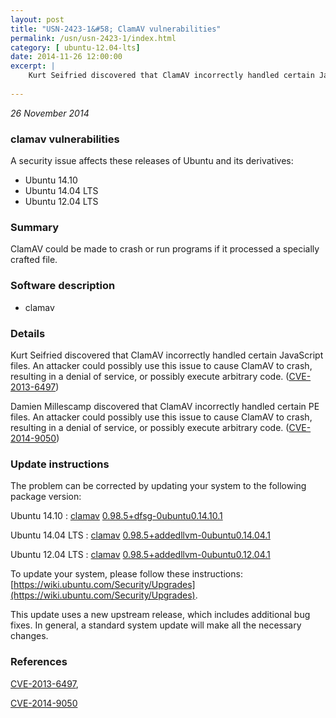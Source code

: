 ```yaml
---
layout: post
title: "USN-2423-1&#58; ClamAV vulnerabilities"
permalink: /usn/usn-2423-1/index.html
category: [ ubuntu-12.04-lts]
date: 2014-11-26 12:00:00
excerpt: |
    Kurt Seifried discovered that ClamAV incorrectly handled certain JavaScript files. An attacker could possibly use this issue to cause ClamAV to crash, resulting in a denial of service, or possibly execute arbitrary code. ([CVE-2013-6497](http://people.ubuntu.com/~ubuntu-security/cve/CVE-2013-6497))
    
--- 
```

 
 

*26 November 2014*

### clamav vulnerabilities

A security issue affects these releases of Ubuntu and its derivatives:

* Ubuntu 14.10
* Ubuntu 14.04 LTS
* Ubuntu 12.04 LTS

### Summary

ClamAV could be made to crash or run programs if it processed a specially crafted file.

### Software description

* clamav 

### Details

Kurt Seifried discovered that ClamAV incorrectly handled certain JavaScript files. An attacker could possibly use this issue to cause ClamAV to crash, resulting in a denial of service, or possibly execute arbitrary code. ([CVE-2013-6497](http://people.ubuntu.com/~ubuntu-security/cve/CVE-2013-6497))

Damien Millescamp discovered that ClamAV incorrectly handled certain PE files. An attacker could possibly use this issue to cause ClamAV to crash, resulting in a denial of service, or possibly execute arbitrary code. ([CVE-2014-9050](http://people.ubuntu.com/~ubuntu-security/cve/CVE-2014-9050)) 

### Update instructions

The problem can be corrected by updating your system to the following package version:

Ubuntu 14.10
 : [clamav](https://launchpad.net/ubuntu/+source/clamav) <span> [0.98.5+dfsg-0ubuntu0.14.10.1](https://launchpad.net/ubuntu/+source/clamav/0.98.5+dfsg-0ubuntu0.14.10.1) </span> 

Ubuntu 14.04 LTS
 : [clamav](https://launchpad.net/ubuntu/+source/clamav) <span> [0.98.5+addedllvm-0ubuntu0.14.04.1](https://launchpad.net/ubuntu/+source/clamav/0.98.5+addedllvm-0ubuntu0.14.04.1) </span> 

Ubuntu 12.04 LTS
 : [clamav](https://launchpad.net/ubuntu/+source/clamav) <span> [0.98.5+addedllvm-0ubuntu0.12.04.1](https://launchpad.net/ubuntu/+source/clamav/0.98.5+addedllvm-0ubuntu0.12.04.1) </span> 

To update your system, please follow these instructions: [https://wiki.ubuntu.com/Security/Upgrades](https://wiki.ubuntu.com/Security/Upgrades).

This update uses a new upstream release, which includes additional bug fixes. In general, a standard system update will make all the necessary changes. 

### References

 
 [CVE-2013-6497](http://people.ubuntu.com/~ubuntu-security/cve/CVE-2013-6497), 

 [CVE-2014-9050](http://people.ubuntu.com/~ubuntu-security/cve/CVE-2014-9050)
 

